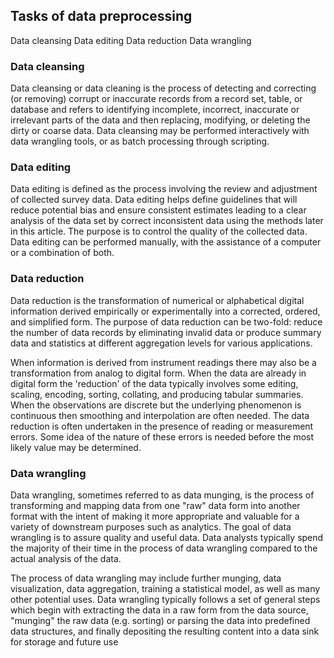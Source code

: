 
## Tasks of data preprocessing

Data cleansing
Data editing
Data reduction
Data wrangling

### Data cleansing

Data cleansing or data cleaning is the process of detecting and correcting (or removing) corrupt or inaccurate records from a record set, table, or database and refers to identifying incomplete, incorrect, inaccurate or irrelevant parts of the data and then replacing, modifying, or deleting the dirty or coarse data. Data cleansing may be performed interactively with data wrangling tools, or as batch processing through scripting.

### Data editing

Data editing is defined as the process involving the review and adjustment of collected survey data. Data editing helps define guidelines that will reduce potential bias and ensure consistent estimates leading to a clear analysis of the data set by correct inconsistent data using the methods later in this article. The purpose is to control the quality of the collected data. Data editing can be performed manually, with the assistance of a computer or a combination of both.

### Data reduction

Data reduction is the transformation of numerical or alphabetical digital information derived empirically or experimentally into a corrected, ordered, and simplified form. The purpose of data reduction can be two-fold: reduce the number of data records by eliminating invalid data or produce summary data and statistics at different aggregation levels for various applications.

When information is derived from instrument readings there may also be a transformation from analog to digital form. When the data are already in digital form the 'reduction' of the data typically involves some editing, scaling, encoding, sorting, collating, and producing tabular summaries. When the observations are discrete but the underlying phenomenon is continuous then smoothing and interpolation are often needed. The data reduction is often undertaken in the presence of reading or measurement errors. Some idea of the nature of these errors is needed before the most likely value may be determined.

### Data wrangling

Data wrangling, sometimes referred to as data munging, is the process of transforming and mapping data from one "raw" data form into another format with the intent of making it more appropriate and valuable for a variety of downstream purposes such as analytics. The goal of data wrangling is to assure quality and useful data. Data analysts typically spend the majority of their time in the process of data wrangling compared to the actual analysis of the data.

The process of data wrangling may include further munging, data visualization, data aggregation, training a statistical model, as well as many other potential uses. Data wrangling typically follows a set of general steps which begin with extracting the data in a raw form from the data source, "munging" the raw data (e.g. sorting) or parsing the data into predefined data structures, and finally depositing the resulting content into a data sink for storage and future use
